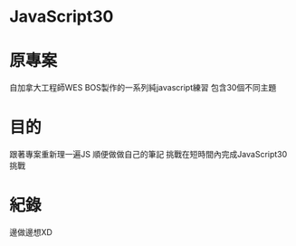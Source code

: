 # JavaScript30

# 原專案
自加拿大工程師WES BOS製作的一系列純javascript練習
包含30個不同主題
# 目的
跟著專案重新理一遍JS
順便做做自己的筆記
挑戰在短時間內完成JavaScript30挑戰
# 紀錄
邊做邊想XD
